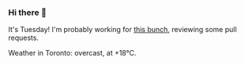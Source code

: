 ### Hi there :wave:

It's Tuesday! I'm probably working for [this bunch](https://github.com/kohofinancial), reviewing some pull requests.

Weather in Toronto: overcast, at +18°C.
